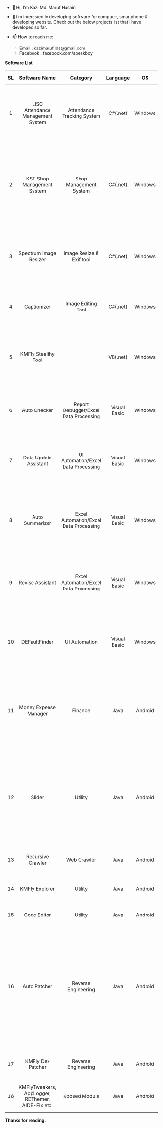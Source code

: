 - 👋 Hi, I’m Kazi Md. Maruf Husain

- 👀 I’m interested in developing software for computer, smartphone & developing website. Check out the below projects list that I have developed so far.

- 📫 How to reach me: 

    - Email : kazimaruf.lds@gmail.com
    - Facebook : facebook.com/speakboy

<!---
kazimaruf991/kazimaruf991 is a ✨ special ✨ repository because its `README.md` (this file) appears on your GitHub profile.
You can click the Preview link to take a look at your changes.
--->

**Software List:**

SL|Software Name|Category|Language|OS|Term Of Use|Summary of Features
:-:|:-:|:-:|:-:|:-:|:-:|:-:
1| LISC Attendance Management System | Attendance Tracking System | C#(.net) | Windows | Commercial | Generates Daily/Monthly Attendance Report by maintaining 5 different shifts attendance timing.
2| KST Shop Management System | Shop Management System | C#(.net) | Windows | Commercial | Stores buy/sell & costs records to SQL Server Compact database, prints vouchar, exporting daily/monthly report to Excel/PDF etc. 
3| Spectrum Image Resizer | Image Resize & Exif tool | C#(.net) | Windows | Commercial | Resizes single or multiple photos in the background, option to change some exif information.
4| Captionizer | Image Editing Tool | C#(.net) | Windows | Commercial | Adding photo caption in any position of the image with different fonts, color, size etc.
5| KMFly Stealthy Tool |  | VB(.net) | Windows | Personal | It can change PC IP & DNS, hide software from Installed software list, hide files & folders in an advance way.
6| Auto Checker | Report Debugger/Excel Data Processing | Visual Basic | Windows | Commercial | Processes excel data, checks for error & generates comment with the error report.
7| Data Update Assistant | UI Automation/Excel Data Processing | Visual Basic | Windows | Commercial | Processing excel files, update/input data to another software from excel file.
8| Auto Summarizer | Excel Automation/Excel Data Processing | Visual Basic | Windows | Commercial | Processing unsorted excel data & generates a sorted printable excel file. Completes a long manual task in a very short time.
9| Revise Assistant | Excel Automation/Excel Data Processing | Visual Basic | Windows | Commercial | Compares two excel report, marks the difference & informs to related concern by email.
10| DEFaultFinder | UI Automation | Visual Basic | Windows | Commercial | Monitors another software data, finding the wrong input & informs to the user by marking the data field.
11| Money Expense Manager | Finance | Java | Android | Personal | Keeps record of daily/monthly earnings & expenses. It has Biometric & Password security option to prevent unauthorized access.
12| Slider | Utility | Java | Android | Personal | The software runs in the background & it can excecute various operation when user swiping the edge of the mobile screen. Eg.- Volume change, brightness change etc.
13| Recursive Crawler | Web Crawler | Java | Android | Personal | It can crawl & download files from a website.
14| KMFly Explorer | Utility | Java | Android | Personal | File Manager with various advance options & features.
15| Code Editor | Utility | Java | Android | Personal | Code editor with syntax highlighting.
16| Auto Patcher | Reverse Engineering | Java | Android | Public (free) | Automatically patches the android service.jar & framwork.jar & creates flashable that can be flashed via custom recovery to allow External SD Card write permission in android version 6.0 & 7.0. [Check my thread in XDA](https://forum.xda-developers.com/t/guide-app-6-x-x-7-x-x-allow-sdcard-write-access-switch-sdcard-path.3593021/)
17| KMFly Dex Patcher | Reverse Engineering | Java | Android | Personal | Patches smali code into .dex file of APK apllication.
18| KMFlyTweakers, AppLogger, REThemer, AIDE-Fix etc. | Xposed Module | Java | Android | Personal | Various Xposed module for my personal use.

**Thanks for reading.**
